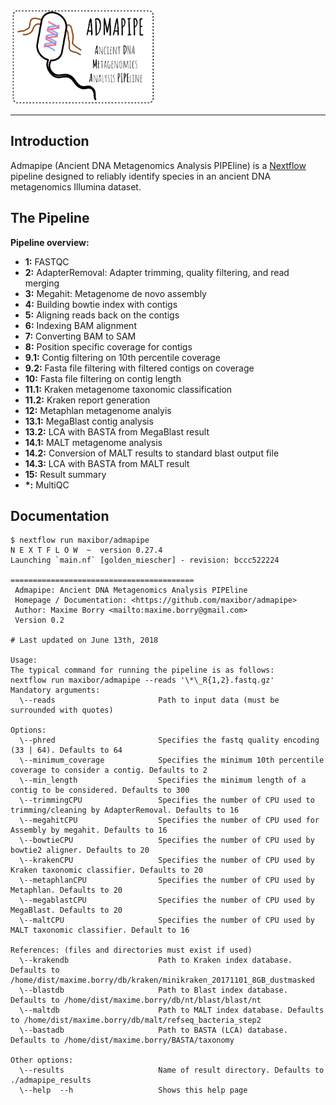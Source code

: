 <img src="img/logo.png" height="150">

* * *

## Introduction

Admapipe (Ancient DNA Metagenomics Analysis PIPEline) is a [Nextflow](https://nextflow.io) pipeline designed to reliably identify species in an ancient DNA metagenomics Illumina dataset.

## The Pipeline

**Pipeline overview:**

-   **1:**     FASTQC
-   **2:**     AdapterRemoval: Adapter trimming, quality filtering, and read merging
-   **3:**     Megahit: Metagenome de novo assembly
-   **4:**     Building bowtie index with contigs
-   **5:**     Aligning reads back on the contigs
-   **6:**     Indexing BAM alignment
-   **7:**     Converting BAM to SAM
-   **8:**     Position specific coverage for contigs
-   **9.1:**   Contig filtering on 10th percentile coverage
-   **9.2:**   Fasta file filtering with filtered contigs on coverage
-   **10:**    Fasta file filtering on contig length
-   **11.1:**  Kraken metagenome taxonomic classification
-   **11.2:**  Kraken report generation
-   **12:**    Metaphlan metagenome analyis
-   **13.1:**  MegaBlast contig analysis
-   **13.2:**  LCA with BASTA from MegaBlast result
-   **14.1:**  MALT metagenome analysis
-   **14.2:**  Conversion of MALT results to standard blast output file
-   **14.3:**  LCA with BASTA from MALT result
-   **15:**    Result summary
-   **\*:**     MultiQC

## Documentation

    $ nextflow run maxibor/admapipe
    N E X T F L O W  ~  version 0.27.4
    Launching `main.nf` [golden_miescher] - revision: bccc522224

    =========================================
     Admapipe: Ancient DNA Metagenomics Analysis PIPEline
     Homepage / Documentation: <https://github.com/maxibor/admapipe>
     Author: Maxime Borry <mailto:maxime.borry@gmail.com>
     Version 0.2

    # Last updated on June 13th, 2018

    Usage:
    The typical command for running the pipeline is as follows:
    nextflow run maxibor/admapipe --reads '\*\_R{1,2}.fastq.gz'
    Mandatory arguments:
      \--reads                       Path to input data (must be surrounded with quotes)

    Options:
      \--phred                       Specifies the fastq quality encoding (33 | 64). Defaults to 64
      \--minimum_coverage            Specifies the minimum 10th percentile coverage to consider a contig. Defaults to 2
      \--min_length                  Specifies the minimum length of a contig to be considered. Defaults to 300
      \--trimmingCPU                 Specifies the number of CPU used to trimming/cleaning by AdapterRemoval. Defaults to 16
      \--megahitCPU                  Specifies the number of CPU used for Assembly by megahit. Defaults to 16
      \--bowtieCPU                   Specifies the number of CPU used by bowtie2 aligner. Defaults to 20
      \--krakenCPU                   Specifies the number of CPU used by Kraken taxonomic classifier. Defaults to 20
      \--metaphlanCPU                Specifies the number of CPU used by Metaphlan. Defaults to 20
      \--megablastCPU                Specifies the number of CPU used by MegaBlast. Defaults to 20
      \--maltCPU                     Specifies the number of CPU used by MALT taxonomic classifier. Default to 16

    References: (files and directories must exist if used)
      \--krakendb                    Path to Kraken index database. Defaults to /home/dist/maxime.borry/db/kraken/minikraken_20171101_8GB_dustmasked
      \--blastdb                     Path to Blast index database. Defaults to /home/dist/maxime.borry/db/nt/blast/blast/nt
      \--maltdb                      Path to MALT index database. Defaults to /home/dist/maxime.borry/db/malt/refseq_bacteria_step2
      \--bastadb                     Path to BASTA (LCA) database. Defaults to /home/dist/maxime.borry/BASTA/taxonomy

    Other options:
      \--results                     Name of result directory. Defaults to ./admapipe_results
      \--help  --h                   Shows this help page
